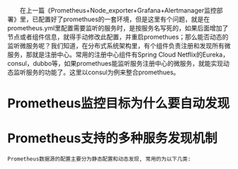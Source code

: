 &#8195;&#8195;在上一篇《Prometheus+Node_exporter+Grafana+Alertmanager监控部署》里，已配置好了promethues的一套环境，但是这里有个问题，就是在prometheus.yml里配置需要监听的服务时，是按服务名写死的，如果后面增加了节点或者组件信息，就得手动修改此配置，并重启promethues；那么能否动态的监听微服务呢？我们知道，在分布式系统架构里，有个组件负责注册和发现所有微服务，那就是注册中心。常用的注册中心组件有Spring Cloud Netflix的Eureka，consul，dubbo等，如果promethues能监听服务注册中心的微服务，就能实现动态监听服务的功能了。这里以consul为例来整合promethues。

# Prometheus监控目标为什么要自动发现

# Prometheus支持的多种服务发现机制
```
Prometheus数据源的配置主要分为静态配置和动态发现, 常用的为以下几类:

```
